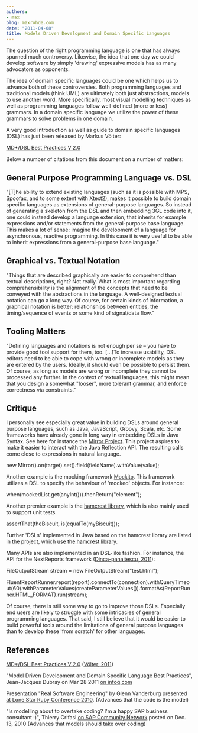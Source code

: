 ```yaml
---
authors:
- max
blog: maxrohde.com
date: "2011-04-08"
title: Models Driven Development and Domain Specific Languages
---
```


The question of the right programming language is one that has always spurned much controversy. Likewise, the idea that one day we could develop software by simply 'drawing' expressive models has as many advocators as opponents.

The idea of domain specific languages could be one which helps us to advance both of these controversies. Both programming languages and traditional models (think UML) are ultimately both just abstractions, models to use another word. More specifically, most visual modelling techniques as well as programming languages follow well-defined (more or less) grammars. In a domain specific language we utilize the power of these grammars to solve problems in one domain.

A very good introduction as well as guide to domain specific languages (DSL) has just been released by Markus Völter:

[MD\*/DSL Best Practices V 2.0](http://voelter.de/data/pub/DSLBestPractices-2011Update.pdf)

Below a number of citations from this document on a number of matters:

## General Purpose Programming Language vs. DSL

"\[T\]he ability to extend existing languages (such as it is possible with MPS, Spoofax, and to some extent with Xtext2), makes it possible to build domain specific languages as extensions of general-purpose languages. So instead of generating a skeleton from the DSL and then embedding 3GL code into it, one could instead develop a language extension, that inherits for example expressions and/or statements from the general-purpose base language. This makes a lot of sense: imagine the development of a language for asynchronous, reactive programming. In this case it is very useful to be able to inherit expressions from a general-purpose base language."

## Graphical vs. Textual Notation

"Things that are described graphically are easier to comprehend than textual descriptions, right? Not really. What is most important regarding comprehensibility is the alignment of the concepts that need to be conveyed with the abstractions in the language. A well-designed textual notation can go a long way. Of course, for certain kinds of information, a graphical notation is better: relationships between entities, the timing/sequence of events or some kind of signal/data flow."

## Tooling Matters

"Defining languages and notations is not enough per se – you have to provide good tool support for them, too. \[…\]To increase usability, DSL editors need to be able to cope with wrong or incomplete models as they are entered by the users. Ideally, it should even be possible to persist them. Of course, as long as models are wrong or incomplete they cannot be processed any further. In the context of textual languages, this might mean that you design a somewhat "looser", more tolerant grammar, and enforce correctness via constraints."

## Critique

I personally see especially great value in building DSLs around general purpose languages, such as Java, JavaScript, Groovy, Scala, etc. Some frameworks have already gone in long way in embedding DSLs in Java Syntax. See here for instance the [Mirror Project](http://projetos.vidageek.net/mirror/mirror/). This project aspires to make it easier to interact with the Java Reflection API. The resulting calls come close to expressions in natural language.

new Mirror().on(target).set().field(fieldName).withValue(value);

Another example is the mocking framework [Mockito](http://mockito.org/). This framework utilizes a DSL to specify the behaviour of 'mocked' objects. For instance:

when(mockedList.get(anyInt())).thenReturn("element");

Another premier example is the [hamcrest library](http://code.google.com/p/hamcrest), which is also mainly used to support unit tests.

assertThat(theBiscuit, is(equalTo(myBiscuit)));

Further 'DSLs' implemented in Java based on the hamcrest library are listed in the project, which [use the hamcrest library](http://code.google.com/p/hamcrest/wiki/UsesOfHamcrest).

Many APIs are also implemented in an DSL-like fashion. For instance, the API for the NextReports framework ([Dinca-panaitescu, 2011](http://www.citeulike.org/user/mxro/article/9165944)):

FileOutputStream stream = new FileOutputStream("test.html");

FluentReportRunner.report(report).connectTo(connection).withQueryTimeout(60).withParameterValues(createParameterValues()).formatAs(ReportRunner.HTML_FORMAT).run(stream);

Of course, there is still some way to go to improve those DSLs. Especially end users are likely to struggle with some intricacies of general programming languages. That said, I still believe that it would be easier to build powerful tools around the limitations of general purpose languages than to develop these 'from scratch' for other languages.

## References

[MD\*/DSL Best Practices V 2.0](http://voelter.de/data/pub/DSLBestPractices-2011Update.pdf) ([Völter, 2011](http://www.citeulike.org/user/mxro/article/9118240))

"Model Driven Development and Domain Specific Language Best Practices", Jean-Jacques Dubray on Mar 28 2011 [on infoq.com](http://www.infoq.com/news/2011/03/mdd-dsl-best-practices)

Presentation "Real Software Engineering" by Glenn Vanderburg presented [at Lone Star Ruby Conference 2010](http://confreaks.net/videos/282-lsrc2010-real-software-engineering). (Advances that the code is the model)

"Is modelling about to overtake coding? I'm a happy SAP business consultant :)", Thierry Crifasi [on SAP Community Network](http://www.sdn.sap.com/irj/scn/weblogs?blog=/pub/wlg/22606) posted on Dec. 13, 2010 (Advances that models should take over coding)
